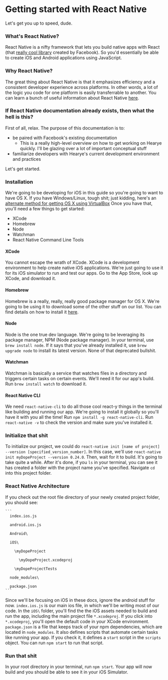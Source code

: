# Getting started with React Native

Let's get you up to speed, dude. 

### What's React Native? 
React Native is a nifty framework that lets you build native apps with React (that [really cool library](https://facebook.github.io/react/) created by Facebook). So you'd essentially be able to create iOS and Android applications using JavaScript. 

### Why React Native? 
The great thing about React Native is that it emphasizes efficiency and a consistent developer experience across platforms. In other words, a lot of the logic you code for one platform is easily transferrable to another. You can learn a bunch of useful information about React Native [here](https://facebook.github.io/react-native).

### If React Native documentation already exists, then what the hell is this? 
First of all, relax. The purpose of this documentation is to:
  - be paired with Facebook's existing documentation
    - This is a really high-level overview on how to get working on Hearye quickly. I'll be glazing over a lot of important conceptual stuff
  - familiarize developers with Hearye's current development environment and practices 

Let's get started.

### Installation
We're going to be developing for iOS in this guide so you're going to want to have OS X. If you have Windows/Linux, tough shit; just kidding, here's an [alternate method for getting OS X using VirtualBox](http://lifehacker.com/5938332/how-to-run-mac-os-x-on-any-windows-pc-using-virtualbox) Once you have that, you'll need a few things to get started:
  - XCode
  - Homebrew
  - Node
  - Watchman
  - React Native Command Line Tools

#### XCode
  You cannot escape the wrath of XCode. XCode is a development environment to help create native iOS applications. We're just going to use it for its iOS simulator to run and test our apps. Go to the App Store, look up XCode, and download it. 

#### Homebrew
  Homebrew is a really, really, really good package manager for OS X. We're going to be using it to download some of the other stuff on our list. You can find details on how to install it [here](http://brew.sh/). 

#### Node
  Node is the one true dev language. We're going to be leveraging its package manager, NPM (Node package manager).
  In your terminal, use `brew install node`. If it says that you've already installed it, use `brew upgrade node` to install its latest version. None of that deprecated bullshit. 

#### Watchman
  Watchman is basically a service that watches files in a directory and triggers certain tasks on certain events. We'll need it for our app's build.
  Run `brew install watch` to download it. 

#### React Native CLI
  We need `react-native-cli` to do all those cool react-y things in the terminal like building and running our app. We're going to install it globally so you'll have it with you all the time!
  Run `npm install -g react-native-cli`. Run `react-native -v` to check the version and make sure you've installed it. 

### Initialize that shit
  To initialize our project, we could do `react-native init [name of project] --version [specified_version_number]`. In this case, we'll use `react-native init myDopeProject --version 0.24.0`. Then, wait for it to build. It's going to take quite a while. 
  After it's done, if you `ls` in your terminal, you can see it has created a folder with the project name you've specified. Navigate `cd` into this project folder.

### React Native Architecture
  If you check out the root file directory of your newly created project folder, you should see:
   
    ```
      index.ios.js

      android.ios.js 

      Android\

      iOS\

        \myDopeProject

          \myDopeProject.xcodeproj

        \myDopeProjectTests

      node_modules\

      package.json
    ```
  
  Since we'll be focusing on iOS in these docs, ignore the android stuff for now. `index.ios.js` is our main ios file, in which we'll be writing most of our code. In the `iOS\` folder, you'll find the the iOS assets needed to build and run the app, including the main project file `*.xcodeproj`. If you click into `*.xcodeproj`, you'll open the default code in your XCode environment. `package.json` is a file that keeps track of your npm dependencies, which are located in `node_modules`. It also defines scripts that automate certain tasks like running your app. If you check it, it defines a `start` script in the `scripts` object. You can run `npm start` to run that script. 

  ### Run that shit
  In your root directory in your terminal, run `npm start`. Your app will now build and you should be able to see it in your iOS Simulator.



